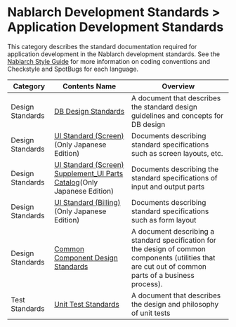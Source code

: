 # Nablarch Development Standards  > Application Development Standards
This category describes the standard documentation required for application development in the Nablarch development standards.
See the [Nablarch Style Guide](https://github.com/nablarch-development-standards/nablarch-style-guide/tree/feature-NAB-356/en) for more information on coding conventions and Checkstyle and SpotBugs for each language.

|Category|Contents Name|Overview|
|--|--|--|
|Design Standards|[DB Design Standards](./010_Design_Standards/DB_Design_Standards.docx)|A document that describes the standard design guidelines and concepts for DB design|
|Design Standards|[UI Standard (Screen)][1](Only Japanese Edition)|Documents describing standard specifications such as screen layouts, etc.|
|Design Standards|[UI Standard (Screen) Supplement_UI Parts Catalog][2](Only Japanese Edition)|Documents describing the standard specifications of input and output parts|
|Design Standards|[UI Standard (Billing)][3](Only Japanese Edition)|Documents describing standard specifications such as form layout|
|Design Standards|[Common Component Design Standards](./010_Design_Standards/Common_Component_Design_Standards.docx)|A document describing a standard specification for the design of common components (utilities that are cut out of common parts of a business process).|
|Test Standards|[Unit Test Standards](./020_Test_Standards/Unit_Test_Standards.xlsx)|A document that describes the design and philosophy of unit tests|

[1]: ../../020_アプリケーション開発標準/010_設計標準/UI標準(画面).xlsx
[2]: ../../020_アプリケーション開発標準/010_設計標準/UI標準(画面)別冊_UI部品カタログ.xlsx
[3]: ../../020_アプリケーション開発標準/010_設計標準/UI標準(帳票).xlsx
